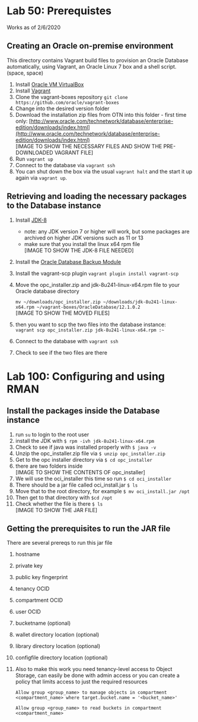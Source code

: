 # Lab 50: Prerequistes 
Works as of 2/6/2020


## Creating an Oracle on-premise environment
This directory contains Vagrant build files to provision an Oracle Database automatically, using Vagrant, an Oracle Linux 7 box and a shell script.(space, space)

1. Install [Oracle VM VirtualBox](https://www.virtualbox.org/wiki/Downloads)
2. Install [Vagrant](https://vagrantup.com/)
3. Clone the vagrant-boxes repository `git clone https://github.com/oracle/vagrant-boxes`
2. Change into the desired version folder
3. Download the installation zip files from OTN into this folder - first time only:
[http://www.oracle.com/technetwork/database/enterprise-edition/downloads/index.html](http://www.oracle.com/technetwork/database/enterprise-edition/downloads/index.html)<br />
   [IMAGE TO SHOW THE NECESSARY FILES AND SHOW THE PRE-DOWNLOADED VAGRANT FILE]<br />
4. Run `vagrant up`
5. Connect to the database via `vagrant ssh`
6. You can shut down the box via the usual `vagrant halt` and the start it up again via `vagrant up`.

## Retrieving and loading the necessary packages to the Database instance
1. Install [JDK-8](https://www.oracle.com/technetwork/java/javase/downloads/jdk8-downloads-2133151.html)
   - note: any JDK version 7 or higher will work, but some packages are archived on higher JDK versions such as 11 or 13
   - make sure that you install the linux x64 rpm file <br />
   [IMAGE TO SHOW THE JDK-8 FILE NEEDED]<br />
2. Install the [Oracle Database Backup Module](https://www.oracle.com/database/technologies/oracle-cloud-backup-downloads.html)
3. Install the vagrant-scp plugin `vagrant plugin install vagrant-scp`
4. Move the opc_installer.zip and jdk-8u241-linux-x64.rpm file to your Oracle database directory <br />

   `mv ~/downloads/opc_installer.zip ~/downloads/jdk-8u241-linux-x64.rpm ~/vagrant-boxes/OracleDatabase/12.1.0.2`<br />
   [IMAGE TO SHOW THE MOVED FILES]</br>
5. then you want to scp the two files into the database instance: <br />
   `vagrant scp opc_installer.zip jdk-8u241-linux-x64.rpm :~`
6. Connect to the database with `vagrant ssh`
7. Check to see if the two files are there


# Lab 100: Configuring and using RMAN


##  Install the packages inside the Database instance
1. run `su` to login to the root user 
2. install the JDK with `$ rpm -ivh jdk-8u241-linux-x64.rpm`
3. Check to see if java was installed properly with `$ java -v`
4. Unzip the opc_installer.zip file via `$ unzip opc_installer.zip`
5. Get to the opc installer directory via `$ cd opc_installer`
6. there are two folders inside <br />
   [IMAGE TO SHOW THE CONTENTS OF opc_installer]<br />
7. We will use the oci_installer this time so run `$ cd oci_installer`
8. There should be a jar file called oci_install.jar `$ ls`
9. Move that to the root directory, for example `$ mv oci_install.jar /opt`
10. Then get to that directory with `$cd /opt`
11. Check whether the file is there `$ ls`<br />
    [IMAGE TO SHOW THE JAR FILE]<br />
    
    
## Getting the prerequisites to run the JAR file
There are several prereqs to run this jar file
1. hostname
2. private key
3. public key fingerprint
4. tenancy OCID
5. compartment OCID
6. user OCID
7. bucketname (optional)
8. wallet directory location (optional)
9. library directory location (optional)
10. configfile directory location (optional)
11. Also to make this work you need tenancy-level access to Object Storage, can easily be done with admin access or you can create a policy that limits access to just the required resources<br />
      
      
      `Allow group <group_name> to manage objects in compartment <compartment_name> where target.bucket.name = '<bucket_name>'`

      `Allow group <group_name> to read buckets in compartment <compartment_name>`
      
      
